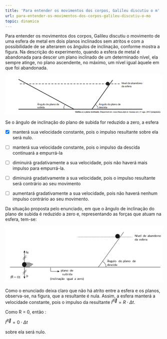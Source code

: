```yaml
---
title: 'Para entender os movimentos dos corpos, Galileu discutiu o m'
url: para-entender-os-movimentos-dos-corpos-galileu-discutiu-o-mo
topic: dinamica
---
```



Para entender os movimentos dos corpos, Galileu discutiu o movimento de uma esfera de metal em dois planos inclinados sem atritos e com a possibilidade de se alterarem os ângulos de inclinação, conforme mostra a figura. Na descrição do experimento, quando a esfera de metal é abandonada para descer um plano inclinado de um determinado nível, ela sempre atinge, no plano ascendente, no máximo, um nível igual àquele em que foi abandonada.

![](d4c9e685-402b-3450-325a-a65c722ef885.png)

Se o ângulo de inclinação do plano de subida for reduzido a zero, a esfera



- [x] manterá sua velocidade constante, pois o impulso resultante sobre ela será nulo.
- [ ] manterá sua velocidade constante, pois o impulso da descida continuará a empurrá-la
- [ ] diminuirá gradativamente a sua velocidade, pois não haverá mais impulso para empurrá-la.
- [ ] diminuirá gradativamente a sua velocidade, pois o impulso resultante será contrário ao seu movimento
- [ ] aumentará gradativamente a sua velocidade, pois não haverá nenhum impulso contrário ao seu movimento.


Da situação proposta pelo enunciado, em que o ângulo de inclinação do plano de subida é reduzido a zero e, representando as forças que atuam na esfera, tem-se:

![](b3e3f248-6b32-2e60-97a1-6099f2eab040.png)

Como o enunciado deixa claro que não há atrito entre a esfera e os planos, observa-se, na figura, que a resultante é nula. Assim, a esfera manterá a velocidade constante, pois o impulso da resultante $I^\overrightarrow{R} = R \cdot \Delta t$.

Como R = 0, então :

$I^\overrightarrow{R} = 0 \cdot \Delta t$

sobre ela será nulo.

